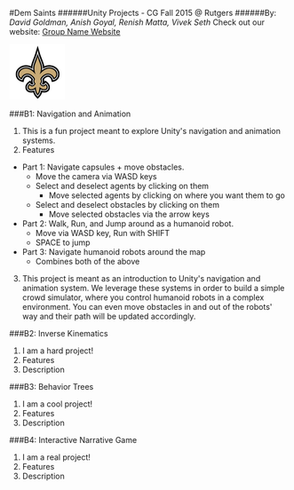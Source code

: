 #Dem Saints
######Unity Projects - CG Fall 2015 @ Rutgers
######By: *David Goldman, Anish Goyal, Renish Matta, Vivek Seth*
Check out our website: [Group Name Website](https://www.google.com "Google's Homepage!")

![how 'bout Dem Saints](demsaints.png)

###B1: Navigation and Animation
1. This is a fun project meant to explore Unity's navigation and animation systems.
2. Features
  * Part 1: Navigate capsules + move obstacles.
    + Move the camera via WASD keys
    + Select and deselect agents by clicking on them
      * Move selected agents by clicking on where you want them to go
    + Select and deselect obstacles by clicking on them
      * Move selected obstacles via the arrow keys
  * Part 2: Walk, Run, and Jump around as a humanoid robot.
    + Move via WASD key, Run with SHIFT
    + SPACE to jump
  * Part 3: Navigate humanoid robots around the map
    + Combines both of the above
3. This project is meant as an introduction to Unity's navigation and animation system. We leverage
these systems in order to build a simple crowd simulator, where you control humanoid robots in a
complex environment. You can even move obstacles in and out of the robots' way and their path will
be updated accordingly.

###B2: Inverse Kinematics
1. I am a hard project!
2. Features
3. Description

###B3: Behavior Trees
1. I am a cool project!
2. Features
3. Description

###B4: Interactive Narrative Game
1. I am a real project!
2. Features
3. Description
